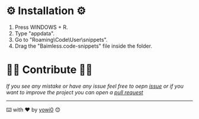 # ⚙ Installation ⚙

1. Press WINDOWS + R.
2. Type "appdata".
3. Go to "Roaming\Code\User\snippets".
4. Drag the "Baimless.code-snippets" file inside the folder.

# 🙋‍♂️ Contribute 🙋‍♂️

_If you see any mistake or have any issue feel free to oepn [issue](https://github.com/rollraw/baimless-api-book/issues) or if you want to improve the project you can open a [pull request](https://github.com/rollraw/baimless-api-book/pulls)_

---
⌨️ with ❤️ by [yowi0](https://github.com/yowi0) 😊
